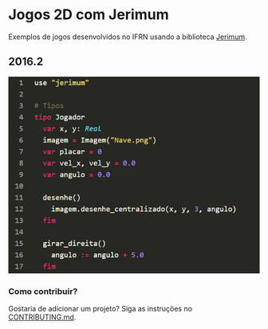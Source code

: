 # Jogos 2D com Jerimum

Exemplos de jogos desenvolvidos no IFRN usando a biblioteca [Jerimum](https://potigol.github.io/Jerimum).

## 2016.2

![Imagem](Potigol099.png)

### Como contribuir?

Gostaria de adicionar um projeto? Siga as instruções no [CONTRIBUTING.md](CONTRIBUTING.md).
